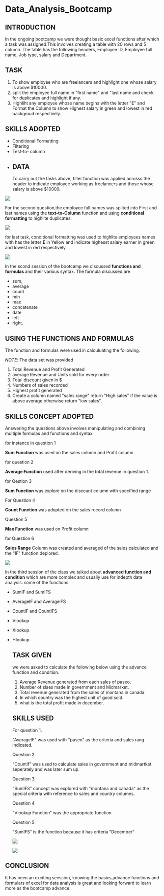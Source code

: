 # Data_Analysis_Bootcamp 
## INTRODUCTION
In the ongoing bootcamp we were thought basic excel functions after which a task was assigned.This involves creating a table with 20 rows and 5 column. The table has the following headers, Employee ID, Employee full name, Job type, salary and Department.
## TASK
1.  To show employee who are freelancers and highlight one whose salary is above $10000.
2.  split the employee full name in "first name" and "last name and check for duplicates and highlight if any.
3.  Highliht any employee whose name begins with the letter "E" and Format the Column to show Highest salary in green and lowest in red backgroud respectively.
  ## SKILLS ADOPTED
- Conditional Formatting
- Filtering
- Test-to- column
- ## DATA
  To carry out the tasks above, filter function was applied acrosss the header to indicate employee working as freelancers and those whose salary is above $10000.

![](Screenshot_task1.png)

For the second question,the employee full names was splited into First and last names using the **text-to-Column** function and using **conditional formatting** to highlite duplicates.

![](task2.png)

for last task, conditional formatting was used to highlite employees names with has the letter **E** in Yellow and indicate highesst salary earner in green and lowest in red respectively.

![](task3.png)

In the scond session of the bootcamp we discussed **functions and formulas**
and their various syntax. The formula discussed are 
- sum,
- average
- count
- min
- max
- concatenate
- date 
- left
- right.

## USING THE FUNCTIONS AND FORMULAS
The function and formulas were used in calculuating the following.

_NOTE_:  The data set was provided

1. Total Revenue and Profit Generated
2. average Revenue and Units sold for every order
3. Total discount given in $
4. Numbers of sales recorded
5. Highest profit generated
6. Create a column named "sales range" return "High sales" if the value is above average otherwise return "low sales".
   
## SKILLS CONCEPT ADOPTED
Answering the questions above  involves manipulating and combining multiple formulas and functions and syntax.

for instance in question 1

 **Sum Function** was used on the sales column and Profit column.
 
 for question 2
 
 **Average Function** used after deriving in the total revenue in question 1.
 
 for Qestion 3

 **Sum Function** was explore on the discount column with specified range

 For Question 4

 **Count Function** was adopted on the sales record column

 Question 5

 **Max Function** was used on Profit column
 
 for Question 6

**Sales Range** Column was created and averaged of the sales calculated and the "IF" function deplored.


![](task4.png)

 
 In the third session of the class we talked about **advanced function and condition** which are more complex and usually use for indepth data analysis. some of the functions.
 
 - SumIF and SumIFS
 - AverageIF and AverageIFS
 - CountIF and CountIFS
 - Vlookup
 - Xlookup
 - Hlookup

   ## TASK GIVEN
   we were asked to calculate the following below using the advance function and condition.
   1. Average Revenue generated from each sales of paseo.
   2. Number of slaes made in government and Midmarket.
   3. Total revenue generated from the sales of montana in canada
   4. In which country was the highest unit of good sold.
   5. what is the total profit made in december.

   ## SKILLS USED
   For question 1.

   "AverageIF" was used with "paseo" as the criteria and sales rang indicated.

   Question 2.

   "Countif" was used to calculate sales in government and midmartket seperately and was later sum up.
   
    Question 3.

    "SumIFS" concept was explored with "montana and canada" as the special criteria with reference to sales and country columns.

   Question 4

   "Vlookup Function"  was the appropriate function

   Question 5

   "SumIFS" is the function because it has criteria "December"

   ![](task4.png)


   ![](task5.png)

## CONCLUSION
It has been an exciting seession, knowing the basics,advance functions and formulars of excel for data analysis is great and looking forward to learn more as the bootcamp advance.
   





  
